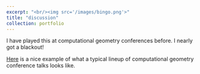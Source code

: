 ```yaml
---
excerpt: "<br/><img src='/images/bingo.png'>"
title: "discussion"
collection: portfolio
---
```

I have played this at computational geometry conferences before. I nearly got a
blackout! 

[Here](https://www.torontomu.ca/content/dam/canadian-conference-computational-geometry-2022/CCCG_proceedings_2022.pdf) is a nice example of what a typical lineup of computational geometry conference
talks looks like.
